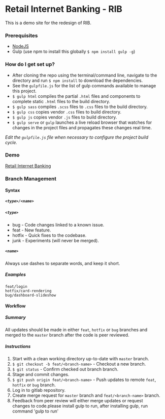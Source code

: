 # Retail Internet Banking - RIB
This is a demo site for the redesign of RIB.

### Prerequisites
* [NodeJS](http://nodejs.org/)
* Gulp (use npm to install this globally `$ npm install gulp -g`)

### How do I get set up?
* After cloning the repo using the terminal/command line, navigate to the directory and run `$ npm install` to download the dependencies.
* See the `gulpfile.js` for the list of gulp commands available to manage this project.
* `$ gulp html` compiles the partial `.html` files and components to complete static `.html` files to the build directory.
* `$ gulp sass` compiles `.scss` files to `.css` files to the build directory.
* `$ gulp css` copies vendor `.css` files to build directory.
* `$ gulp js` copies vendor `.js` files to build directory.
* `$ gulp serve` or `gulp` launches a live reload browser that watches for changes in the project files and propagates these changes real time.

_Edit the `gulpfile.js` file when necessary to configure the project build cycle._

### Demo ###
[Retail Internet Banking](http://ui.ncb.cloud/)

### Branch Management

#### Syntax
##### `<type>/<name>`

##### `<type>`
* bug    - Code changes linked to a known issue.
* feat   - New feature.
* hotfix - Quick fixes to the codebase.
* junk   - Experiments (will never be merged).

##### `<name>`
Always use dashes to separate words, and keep it short.

##### Examples

```
feat/login
hotfix/card-rendering
bug/dashboard-slideshow
```

#### Workflow

##### Summary
All updates should be made in either `feat`, `hotfix` or `bug` branches and merged to the `master` branch after the code is peer reviewed.

##### Instructions
1. Start with a clean working directory up-to-date with `master` branch.
2. `$ git checkout -b feat/<branch-name>` - Checkout a new branch.
3. `$ git status` - Confirm checked out branch branch.
4. Stage and commit changes.
5. `$ git push origin feat/<branch-name>` - Push updates to remote `feat`, `hotfix` or `bug` branch.
6. Log in to gitlab repository.
7. Create merge request for `master` branch and `feat/<branch-name>` branch.
8. Feedback from peer review will either merge updates or request changes to code.please install gulp to run, after installing gulp, run command 'gulp to run'
